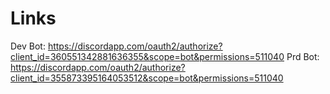 # Links

Dev Bot: https://discordapp.com/oauth2/authorize?client_id=360551342881636355&scope=bot&permissions=511040
Prd Bot: https://discordapp.com/oauth2/authorize?client_id=355873395164053512&scope=bot&permissions=511040

